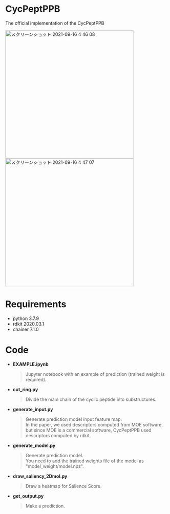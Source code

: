 # CycPeptPPB

The official implementation of the CycPeptPPB

<img width="400" alt="スクリーンショット 2021-09-16 4 46 08" src="https://user-images.githubusercontent.com/44156441/133499447-01b83422-20f2-4ce3-846c-2577f7ce5d47.png">
<img width="400" alt="スクリーンショット 2021-09-16 4 47 07" src="https://user-images.githubusercontent.com/44156441/133499567-7307e375-0f48-42ac-b9af-740c30bc1748.png">

# Requirements
- python     3.7.9
- rdkit      2020.03.1
- chainer    7.1.0

# Code
- **EXAMPLE.ipynb** 
  > Jupyter notebook with an example of prediction (trained weight is required).
- **cut_ring.py** 
  > Divide the main chain of the cyclic peptide into substructures.
- **generate_input.py** 
  > Generate prediction model input feature map.  
  > In the paper, we used descriptors computed from MOE software, but since MOE is a commercial software, CycPeptPPB used descriptors computed by rdkit.
- **generate_model.py**
  > Generate prediction model.  
  > You need to add the trained weights file of the model as "model_weight/model.npz".
- **draw_saliency_2Dmol.py**
  > Draw a heatmap for Salience Score.
- **get_output.py**
  > Make a prediction.
